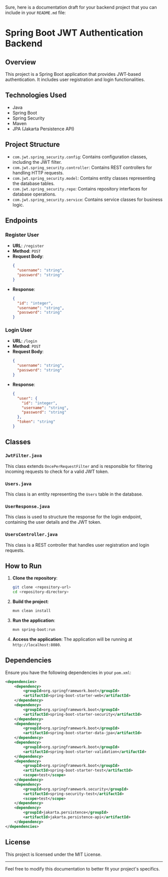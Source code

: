 Sure, here is a documentation draft for your backend project that you can include in your `README.md` file:

# Spring Boot JWT Authentication Backend

## Overview

This project is a Spring Boot application that provides JWT-based authentication. It includes user registration and login functionalities.

## Technologies Used

- Java
- Spring Boot
- Spring Security
- Maven
- JPA (Jakarta Persistence API)

## Project Structure

- `com.jwt.spring_security.config`: Contains configuration classes, including the JWT filter.
- `com.jwt.spring_security.controller`: Contains REST controllers for handling HTTP requests.
- `com.jwt.spring_security.model`: Contains entity classes representing the database tables.
- `com.jwt.spring_security.repo`: Contains repository interfaces for database operations.
- `com.jwt.spring_security.service`: Contains service classes for business logic.

## Endpoints

### Register User

- **URL**: `/register`
- **Method**: `POST`
- **Request Body**:
  ```json
  {
    "username": "string",
    "password": "string"
  }
  ```
- **Response**:
  ```json
  {
    "id": "integer",
    "username": "string",
    "password": "string"
  }
  ```

### Login User

- **URL**: `/login`
- **Method**: `POST`
- **Request Body**:
  ```json
  {
    "username": "string",
    "password": "string"
  }
  ```
- **Response**:
  ```json
  {
    "user": {
      "id": "integer",
      "username": "string",
      "password": "string"
    },
    "token": "string"
  }
  ```

## Classes

### `JwtFilter.java`

This class extends `OncePerRequestFilter` and is responsible for filtering incoming requests to check for a valid JWT token.

### `Users.java`

This class is an entity representing the `Users` table in the database.

### `UserResponse.java`

This class is used to structure the response for the login endpoint, containing the user details and the JWT token.

### `UsersController.java`

This class is a REST controller that handles user registration and login requests.

## How to Run

1. **Clone the repository**:
   ```sh
   git clone <repository-url>
   cd <repository-directory>
   ```

2. **Build the project**:
   ```sh
   mvn clean install
   ```

3. **Run the application**:
   ```sh
   mvn spring-boot:run
   ```

4. **Access the application**:
   The application will be running at `http://localhost:8080`.

## Dependencies

Ensure you have the following dependencies in your `pom.xml`:

```xml
<dependencies>
    <dependency>
        <groupId>org.springframework.boot</groupId>
        <artifactId>spring-boot-starter-web</artifactId>
    </dependency>
    <dependency>
        <groupId>org.springframework.boot</groupId>
        <artifactId>spring-boot-starter-security</artifactId>
    </dependency>
    <dependency>
        <groupId>org.springframework.boot</groupId>
        <artifactId>spring-boot-starter-data-jpa</artifactId>
    </dependency>
    <dependency>
        <groupId>org.springframework.boot</groupId>
        <artifactId>spring-boot-starter-validation</artifactId>
    </dependency>
    <dependency>
        <groupId>org.springframework.boot</groupId>
        <artifactId>spring-boot-starter-test</artifactId>
        <scope>test</scope>
    </dependency>
    <dependency>
        <groupId>org.springframework.security</groupId>
        <artifactId>spring-security-test</artifactId>
        <scope>test</scope>
    </dependency>
    <dependency>
        <groupId>jakarta.persistence</groupId>
        <artifactId>jakarta.persistence-api</artifactId>
    </dependency>
</dependencies>
```

## License

This project is licensed under the MIT License.

---

Feel free to modify this documentation to better fit your project's specifics.